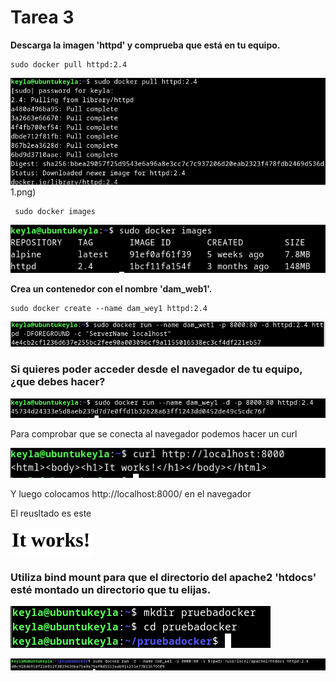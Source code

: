 # Tarea 3

**Descarga la imagen 'httpd' y comprueba que está en tu equipo.**
    
    sudo docker pull httpd:2.4
 
![descarga httpd](img/Screenshot_20241018_113624.png)1.png)

````
 sudo docker images
 ````

![img](img/Screenshot_20241018_113827.png)

**Crea un contenedor con el nombre 'dam_web1'.**

````
sudo docker create --name dam_wey1 httpd:2.4
````

![Screensho![Screenshot_20241018_115029.png](img/Screenshot_20241018_115029.png)t_20241018_114753.png](img/Screenshot_20241018_114753.png)

### Si quieres poder acceder desde el navegador de tu equipo, ¿que debes hacer?

![Screenshot_20241018_123719.png](img/Screenshot_20241018_123719.png)

Para comprobar que se conecta al navegador podemos hacer un curl 

![Screenshot_20241018_125334.png](img/Screenshot_20241018_125334.png)

Y luego colocamos  http://localhost:8000/ en el navegador

El reusltado es este 

![Screenshot_20241018_125432.png](img/Screenshot_20241018_125432.png)

### Utiliza bind mount para que el directorio del apache2 'htdocs' esté montado un directorio que tu elijas.

![Screenshot_20241018_125721.png](img/Screenshot_20241018_125721.png)

![Screenshot_20241018_130129.png](img/Screenshot_20241018_130129.png)


